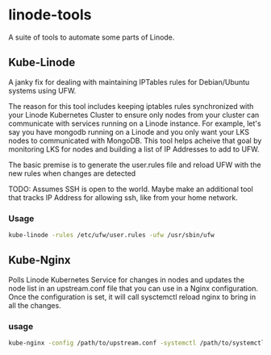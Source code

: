 # linode-tools

A suite of tools to automate some parts of Linode.  


## Kube-Linode

A janky fix for dealing with maintaining IPTables rules for Debian/Ubuntu systems using UFW.

The reason for this tool includes keeping iptables rules synchronized with your Linode Kubernetes Cluster
to ensure only nodes from your cluster can communicate with services running on a Linode instance.  For example,
let's say you have mongodb running on a Linode and you only want your LKS nodes to communicated with MongoDB.  This
tool helps acheive that goal by monitoring LKS for nodes and building a list of IP Addresses to add to UFW.  

The basic premise is to generate the user.rules file and reload UFW with the new rules when changes
are detected

TODO:  Assumes SSH is open to the world. Maybe make an additional tool that tracks IP Address for allowing ssh, like from your home network.  

### Usage
```bash
kube-linode -rules /etc/ufw/user.rules -ufw /usr/sbin/ufw
```

## Kube-Nginx

Polls Linode Kubernetes Service for changes in nodes and updates the node list in an upstream.conf file that you can use in a
Nginx configuration.  Once the configuration is set, it will call sysctemctl reload nginx to bring in all the changes.  

### usage 
```bash
kube-nginx -config /path/to/upstream.conf -systemctl /path/to/systemctl
```

